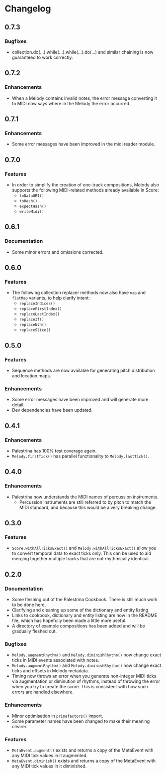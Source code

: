 # Changelog

## 0.7.3

### Bugfixes
* collection.do(...).while(...).while(...).do(...) and similar chaining is now guaranteed to work correctly.

## 0.7.2

### Enhancements
* When a Melody contains invalid notes, the error message converting it to MIDI now says where in the Melody the error occurred.

## 0.7.1

### Enhancements
* Some error messages have been improved in the midi reader module.

## 0.7.0

### Features
* In order to simplify the creation of one-track compositions, Melody also supports the following MIDI-related methods already available in Score:
  * `toDataURI()`
  * `toHash()`
  * `expectHash()`
  * `writeMidi()`

## 0.6.1

### Documentation
* Some minor errors and omissions corrected.

## 0.6.0

### Features
* The following collection replacer methods now also have `map` and `flatMap` variants, to help clarify intent:
  * `replaceIndices()`
  * `replaceFirstIndex()`
  * `replaceLastIndex()`
  * `replaceIf()`
  * `replaceNth()`
  * `replaceSlice()`

## 0.5.0

### Features
* Sequence methods are now available for generating pitch distribution and location maps.

### Enhancements
* Some error messages have been improved and will generate more detail.
* Dev dependencies have been updated.

## 0.4.1

### Enhancements
* Palestrina has 100% test coverage again.
* `Melody.firstTick()` has parallel functionality to `Melody.lastTick()`.

## 0.4.0

### Enhancements
* Palestrina now understands the MIDI names of percussion instruments.
  * Percussion instruments are still referred to by pitch to match the MIDI standard, and because this would be a very breaking change.

## 0.3.0

### Features
* `Score.withAllTicksExact()` and `Melody.withAllTicksExact()` allow you to convert temporal data to exact ticks only. This can be used to aid merging together multiple tracks that are not rhythmically identical.

## 0.2.0

### Documentation
* Some fleshing out of the Palestrina Cookbook. There is still much work to be done here.
* Clarifying and cleaning up some of the dictionary and entity listing.
* Links to cookbook, dictionary and entity listing are now in the README file, which has hopefully been made a little more useful.
* A directory of example compositions has been added and will be gradually fleshed out.

### Bugfixes
* `Melody.augmentRhythm()` and `Melody.diminishRhythm()` now change exact ticks in MIDI events associated with notes.
* `Melody.augmentRhythm()` and `Melody.diminishRhythm()` now change exact ticks and offsets in Melody metadata.
* Timing now throws an error when you generate non-integer MIDI ticks via augmentation or diminution of rhythms, instead of throwing the error when you try to create the score. This is consistent with how such errors are handled elsewhere.

### Enhancements
* Minor optimisation in `primefactors()` import.
* Some parameter names have been changed to make their meaning clearer.

### Features
* `MetaEvent.augment()` exists and returns a copy of the MetaEvent with any MIDI tick values in it augmented.
* `MetaEvent.diminish()` exists and returns a copy of the MetaEvent with any MIDI tick values in it diminished.
